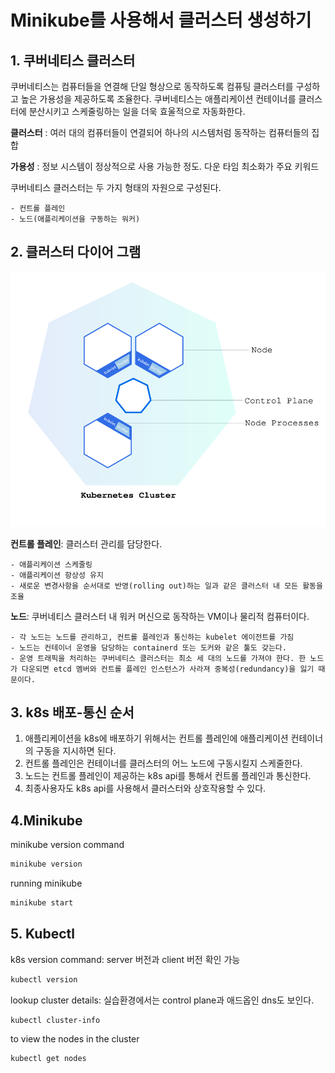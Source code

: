# Minikube를 사용해서 클러스터 생성하기

## 1. 쿠버네티스 클러스터

쿠버네티스는 컴퓨터들을 연결해 단일 형상으로 동작하도록 컴퓨팅 클러스터를 구성하고 높은 가용성을 제공하도록 조율한다. 쿠버네티스는 애플리케이션 컨테이너를 클러스터에 분산시키고 스케줄링하는 일을 더욱 효울적으로 자동화한다.

**클러스터** : 여러 대의 컴퓨터들이 연결되어 하나의 시스템처럼 동작하는 컴퓨터들의 집합

**가용성** : 정보 시스템이 정상적으로 사용 가능한 정도. 다운 타임 최소화가 주요 키워드

쿠버네티스 클러스터는 두 가지 형태의 자원으로 구성된다.

    - 컨트롤 플레인
    - 노드(애플리케이션을 구동하는 워커)

## 2. 클러스터 다이어 그램

<p align="center">
<img src="../resource/module_01_cluster.svg">
</p>

**컨트롤 플레인**: 클러스터 관리를 담당한다.

    - 애플리케이션 스케줄링
    - 애플리케이션 항상성 유지
    - 새로운 변경사항을 순서대로 반영(rolling out)하는 일과 같은 클러스터 내 모든 활동을 조율

**노드**: 쿠버네티스 클러스터 내 워커 머신으로 동작하는 VM이나 물리적 컴퓨터이다.

    - 각 노드는 노드를 관리하고, 컨트롤 플레인과 통신하는 kubelet 에이전트를 가짐
    - 노드는 컨테이너 운영을 담당하는 containerd 또는 도커와 같은 툴도 갖는다.
    - 운영 트래픽을 처리하는 쿠버네티스 클러스터는 최소 세 대의 노드를 가져야 한다. 한 노드가 다운되면 etcd 멤버와 컨트롤 플레인 인스턴스가 사라져 중복성(redundancy)을 잃기 때문이다.

## 3. k8s 배포-통신 순서

1. 애플리케이션을 k8s에 배포하기 위해서는 컨트롤 플레인에 애플리케이션 컨테이너의 구동을 지시하면 된다.
2. 컨트롤 플레인은 컨테이너를 클러스터의 어느 노드에 구동시킬지 스케줄한다.
3. 노드는 컨트롤 플레인이 제공하는 k8s api를 통해서 컨트롤 플레인과 통신한다.
4. 최종사용자도 k8s api를 사용해서 클러스터와 상호작용할 수 있다.

## 4.Minikube

minikube version command

```bash
minikube version
```

running minikube

```bash
minikube start
```

## 5. Kubectl

k8s version command: server 버전과 client 버전 확인 가능

```bash
kubectl version
```

lookup cluster details: 실습환경에서는 control plane과 애드옵인 dns도 보인다.

```bash
kubectl cluster-info
```

to view the nodes in the cluster

```bash
kubectl get nodes
```
